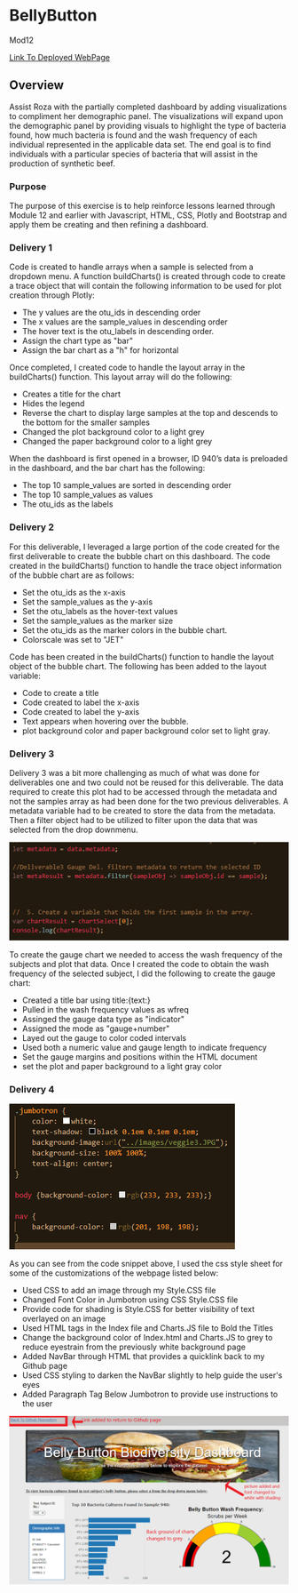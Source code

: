# BellyButton
Mod12

[Link To Deployed WebPage](https://cthompsonlbi.github.io/BellyButton)

## Overview

Assist Roza with the partially completed dashboard by adding visualizations to compliment her demographic panel.  The visualizations will expand upon the demographic panel by providing visuals to highlight the type of bacteria found, how much bacteria is found and the wash frequency of each individual represented in the applicable data set.  The end goal is to find individuals with a particular species of bacteria that will assist in the production of synthetic beef.

### Purpose

The purpose of this exercise is to help reinforce lessons learned through Module 12 and earlier with Javascript, HTML, CSS, Plotly and Bootstrap and apply them be creating and then refining a dashboard.

### Delivery 1

Code is created to handle arrays when a sample is selected from a dropdown menu.
A function buildCharts() is created through code to create a trace object that will contain the following information to be used for plot creation through Plotly:

  * The y values are the otu_ids in descending order
  * The x values are the sample_values in descending order
  * The hover text is the otu_labels in descending order.
  * Assign the chart type as "bar"
  * Assign the bar chart as a "h" for horizontal

Once completed, I created code to handle the layout array in the buildCharts() function.  This layout array will do the following:
   * Creates a title for the chart
   * Hides the legend
   * Reverse the chart to display large samples at the top and descends to the bottom for the smaller samples
   * Changed the plot background color to a light grey
   * Changed the paper background color to a light grey
  
When the dashboard is first opened in a browser, ID 940’s data is preloaded in the dashboard, and the bar chart has the following:
  * The top 10 sample_values are sorted in descending order
  * The top 10 sample_values as values
  * The otu_ids as the labels
  
### Delivery 2

For this deliverable, I leveraged a large portion of the code created for the first deliverable to create the bubble chart on this dashboard.
The code created in the buildCharts() function to handle the trace object information of the bubble chart are as follows:
  * Set the otu_ids as the x-axis
  * Set the sample_values as the y-axis
  * Set the otu_labels as the hover-text values
  * Set the sample_values as the marker size
  * Set the otu_ids as the marker colors in the bubble chart.
  * Colorscale was set to "JET"

Code has been created in the buildCharts() function to handle the layout object of the bubble chart. The following has been added to the layout variable:
  * Code to create a title
  * Code created to label the x-axis
  * Code created to label the y-axis
  * Text appears when hovering over the bubble.
  * plot background color and paper background color set to light gray.

### Delivery 3

Delivery 3 was a bit more challenging as much of what was done for deliverables one and two could not be reused for this deliverable.  The data required to create this plot had to be accessed through the metadata and not the samples array as had been done for the two previous deliverables.  A metadata variable had to be created to store the data from the metadata.  Then a filter object had to be utilized to filter upon the data that was selected from the drop downmenu. 

![meta4gauge](./BBBiodiversity/images/meta4gauge.png)

To create the gauge chart we needed to access the wash frequency of the subjects and plot that data.  Once I created the code to obtain the wash frequency of the selected subject, I did the following to create the gauge chart:

  * Created a title bar using title:{text:}
  * Pulled in the wash frequency values as wfreq
  * Assinged the gauge data type as "indicator"
  * Assigned the mode as "gauge+number"
  * Layed out the gauge to color coded intervals
  * Used both a numeric value and gauge length to indicate frequency
  * Set the gauge margins and positions within the HTML document
  * set the plot and paper background to a light gray color

### Delivery 4

![CSS](./BBBiodiversity/images/CSS.png)

As you can see from the code snippet above, I used the css style sheet for some of the customizations of the webpage listed below:

* Used CSS to add an image through my Style.CSS file
* Changed Font Color in Jumbotron using CSS Style.CSS file
* Provide code for shading is Style.CSS for better visibility of text overlayed on an image
* Used HTML tags in the Index file and Charts.JS file to Bold the Titles
* Change the background color of Index.html and Charts.JS to grey to reduce eyestrain from the previously white background page
* Added NavBar through HTML that provides a quicklink back to my Github page
* Used CSS styling to darken the NavBar slightly to help guide the user's eyes
* Added Paragraph Tag Below Jumbotron to provide use instructions to the user

![generalScreen](./BBBiodiversity/images/generalScreen.PNG)
